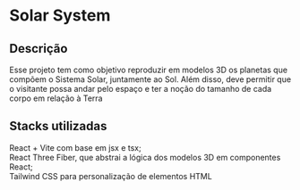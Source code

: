 # Solar System  
  
## Descrição
  
Esse projeto tem como objetivo reproduzir em modelos 3D os planetas que compõem o Sistema Solar, juntamente ao Sol. Além disso, deve permitir que o visitante possa andar pelo espaço e ter a noção do tamanho de cada corpo em relação à Terra  

## Stacks utilizadas  
  
React + Vite com base em jsx e tsx;  
React Three Fiber, que abstrai a lógica dos modelos 3D em componentes React;  
Tailwind CSS para personalização de elementos HTML
